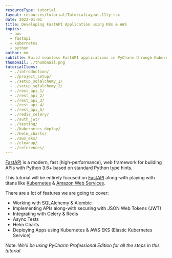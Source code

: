 ```yaml
---
resourceType: tutorial
layout: resources/tutorial/TutorialLayout.11ty.tsx
date: 2022-01-01
title: Developing FastAPI Application using K8s & AWS
topics:
  - aws
  - fastapi
  - kubernetes
  - python
author: mm
subtitle: Build seamless FastAPI applications in PyCharm through Kubernetes & AWS.
thumbnail: ./thumbnail.png
tutorialItems:
  - ./introduction/
  - ./project_setup/
  - ./setup_sqlalchemy_1/
  - ./setup_sqlalchemy_2/
  - ./rest_api_1/
  - ./rest_api_2/
  - ./rest_api_3/
  - ./rest_api_4/
  - ./rest_api_5/
  - ./redis_celery/
  - ./auth_jwt/
  - ./testing/
  - ./kubernetes_deploy/
  - ./helm_charts/
  - ./aws_eks/
  - ./cleanup/
  - ./references/
---
```



[FastAPI](https://fastapi.tiangolo.com/) is a modern, fast (high-performance), web framework for building APIs with Python 3.6+ based on standard Python type hints.

This tutorial will be entirely focused on [FastAPI](https://fastapi.tiangolo.com/) along-with playing with titans
like [Kubernetes](https://kubernetes.io/) & [Amazon Web Services](https://aws.amazon.com/).

There are a lot of features we are going to cover:

* Working with SQLAlchemy & Alembic
* Implementing APIs along-with securing with JSON Web Tokens (JWT)
* Integrating with Celery & Redis
* Async Tests
* Helm Charts
* Deploying Apps using Kubernetes & AWS EKS (Elastic Kubernetes Service)

Note: *We'll be using PyCharm Professional Edition for all the steps in this tutorial.*
